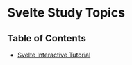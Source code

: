 # Svelte Study Topics

## Table of Contents

- [Svelte Interactive Tutorial](InteractiveTutorial.md)
